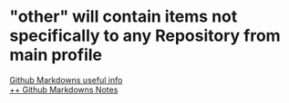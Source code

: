# "other" will contain items not specifically to any Repository from main profile

[Github Markdowns useful info](https://guides.github.com/features/mastering-markdown/)\
[++ Github Markdowns Notes](https://docs.github.com/en/github/writing-on-github/basic-writing-and-formatting-syntax)
